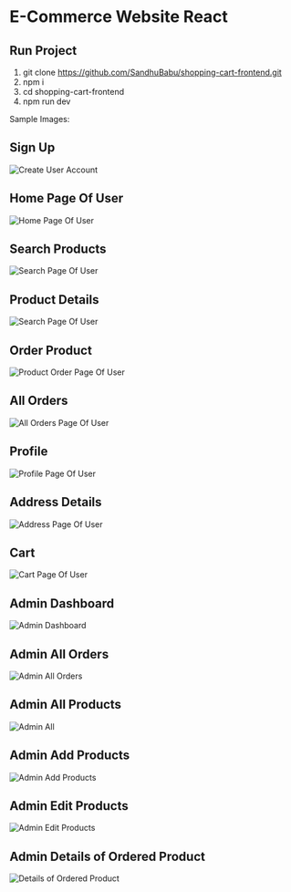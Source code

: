 # E-Commerce Website React 

## Run Project
1) git clone https://github.com/SandhuBabu/shopping-cart-frontend.git
2) npm i
3) cd shopping-cart-frontend
4) npm run dev

Sample Images:

## Sign Up
![Create User Account](SampleImages/sign_up.png "Create User Account")

## Home Page Of User
![Home Page Of User](SampleImages/user_home.png "Home Page Of User")

## Search Products
![Search Page Of User](SampleImages/user_search_products.png "Search Page Of User")

## Product Details
![Search Page Of User](SampleImages/user_product_page.png "Product Details Page")

## Order Product
![Product Order Page Of User](SampleImages/user_order_product.png "Product Order Page")

## All Orders
![All Orders Page Of User](SampleImages/user_orders.png "All Orders Page")

## Profile
![Profile Page Of User](SampleImages/user_profile.png "Profile Page")

## Address Details
![Address Page Of User](SampleImages/user_address.png "Address Page")

## Cart
![Cart Page Of User](SampleImages/user_cart.png "Cart Page")

## Admin Dashboard
![Admin Dashboard](SampleImages/admin_dashboard.png "Dashboard Page")

## Admin All Orders
![Admin All Orders](SampleImages/admin_all_orders.png "Admin All Orders")

## Admin All Products
![Admin All ](SampleImages/admin_all_products.png "Admin All Products")

## Admin Add Products
![Admin Add Products](SampleImages/admin_new_product.png "Admin Add Products")

## Admin Edit Products
![Admin Edit Products](SampleImages/admin_edit_product.png "Admin Edit Products")

## Admin Details of Ordered Product
![Details of Ordered Product](SampleImages/admin_order_details.png "Admin Details of Ordered Product")
